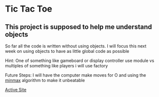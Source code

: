 # Tic Tac Toe

## This project is supposed to help me understand objects 

So far all the code is written without using objects. I will focus this next week on using objects to have as little global code as possible

Hint: One of something like gameboard or display controller use module vs multiples of something like players i will use factory

Future Steps: I will have the computer make moves for O and using the [minmax](https://en.wikipedia.org/wiki/Minimax) algorithm to make it unbeatable

[Active Site](https://aldoportillo.github.io/tictactoe/)